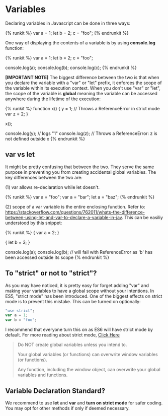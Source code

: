 # Variables

Declaring variables in Javascript can be done in three ways:

{% runkit %}
var a = 1;
let b = 2;
c = "foo";
{% endrunkit %}

One way of displaying the contents of a variable is by using **console.log** function:

{% runkit %}
var a = 1;
let b = 2;
c = "foo";

console.log(a);
console.log(b);
console.log(c);
{% endrunkit %}

**[IMPORTANT NOTE]** The biggest difference between the two is that when you declare the variable with a "var" or "let" prefix, it enforces the scope of the variable within its execution context. When you don't use "var"  or "let", the scope of the variable is **global** meaning the variable can be accessed anywhere during the lifetime of the execution:

{% runkit %}
function x() {
  y = 1;   // Throws a ReferenceError in strict mode
  var z = 2;
}

x();

console.log(y); // logs "1" 
console.log(z); // Throws a ReferenceError: z is not defined outside x
{% endrunkit %}

## var vs let

It might be pretty confusing that between the two. They serve the same purpose in preventing you from creating accidental global variables. The key differences between the two are:

(1) var allows re-declaration while let doesn't.

{% runkit %}
var a = "foo";
var a = "bar";
let a = "baz";
{% endrunkit %}

(2) scope of a var variable is the entire enclosing function. Refer to: https://stackoverflow.com/questions/762011/whats-the-difference-between-using-let-and-var-to-declare-a-variable-in-jav. This can be easiliy understood by this snippet:

{% runkit %}
{
  var a = 2;
}

{
  let b = 3;
}

console.log(a);
console.log(b); // will fail with ReferenceError as 'b' has been accessed outside its scope
{% endrunkit %}


## To "strict" or not to "strict"?

As you may have noticed, it is pretty easy for forget adding "var" and making your variables to have a global scope without your intentions. In ES5, "strict mode" has been introduced. One of the biggest effects on strict mode is to prevent this mistake. This can be turned on optionally:

```javascript
"use strict";
var a = 1;
var b = "foo";
```

I recommend that everyone turn this on as ES6 will have strict mode by default. For more reading about strict mode, [Click Here](https://developer.mozilla.org/en-US/docs/Web/JavaScript/Reference/Strict_mode)

> Do NOT create global variables unless you intend to.
>
> Your global variables (or functions) can overwrite window variables (or functions).
>
> Any function, including the window object, can overwrite your global variables and functions.

## Variable Declaration Standard?

We recommend to use **let** and **var** and **turn on strict mode** for safer coding. You may opt for other methods if only if deemed necessary.




